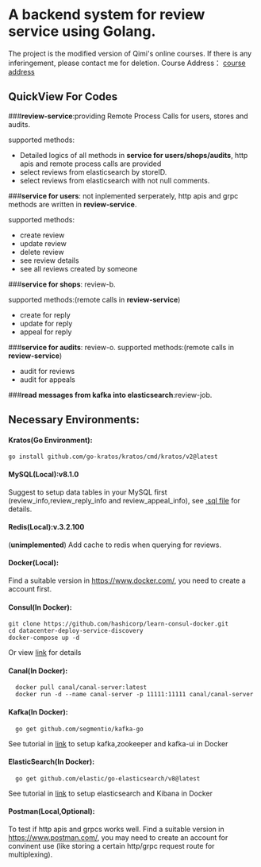 # A backend system for review service using Golang.
The project is the modified version of Qimi's online courses. If there is any inferingement, please contact me for deletion.
Course Address： [course address](https://study.163.com/course/courseMain.htm?courseId=1212937804)
## QuickView For Codes
###**review-service**:providing Remote Process Calls for users, stores and audits.

supported methods:
- Detailed logics of all methods in **service for users/shops/audits**, http apis and remote process calls are provided
- select reviews from elasticsearch by storeID.
- select reviews from elasticsearch with not null comments.
 
###**service for users**: not inplemented serperately, http apis and grpc methods are written in **review-service**.

supported methods:
- create review
- update review
- delete review
- see review details
- see all reviews created by someone

###**service for shops**: review-b.

supported methods:(remote calls in **review-service**)
- create for reply
- update for reply
- appeal for reply

###**service for audits**: review-o.
supported methods:(remote calls in **review-service**)
- audit for reviews
- audit for appeals

###**read messages from kafka into elasticsearch**:review-job.

## Necessary Environments:
#### Kratos(Go Environment):
  ```
  go install github.com/go-kratos/kratos/cmd/kratos/v2@latest
  ```
#### MySQL(Local):v8.1.0
Suggest to setup data tables in your MySQL first (review_info,review_reply_info and review_appeal_info), see [.sql file](https://github.com/MysteriousX0214/Review-Service/blob/master/review-service/review.sql) for details.  
#### Redis(Local):v.3.2.100
(**unimplemented**) Add cache to redis when querying for reviews.
#### Docker(Local): 
Find a suitable version in https://www.docker.com/, you need to create a account first.
#### Consul(In Docker):
```
git clone https://github.com/hashicorp/learn-consul-docker.git
cd datacenter-deploy-service-discovery
docker-compose up -d
```
Or view [link](https://www.liwenzhou.com/posts/Go/consul/) for details
#### Canal(In Docker): 
```
  docker pull canal/canal-server:latest
  docker run -d --name canal-server -p 11111:11111 canal/canal-server
```
#### Kafka(In Docker):
```
  go get github.com/segmentio/kafka-go
```
See tutorial in [link](https://www.liwenzhou.com/posts/Go/kafka-go/) to setup kafka,zookeeper and kafka-ui in Docker
#### ElasticSearch(In Docker):
```
  go get github.com/elastic/go-elasticsearch/v8@latest
```
See tutorial in [link](https://www.liwenzhou.com/posts/Go/elasticsearch/) to setup elasticsearch and Kibana in Docker
#### Postman(Local,Optional):
To test if http apis and grpcs works well.
Find a suitable version in https://www.postman.com/, you may need to create an account for convinent use (like storing a certain http/grpc request route for multiplexing).
